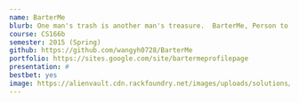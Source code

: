 ```yaml
---
name: BarterMe
blurb: One man's trash is another man's treasure.  BarterMe, Person to person trading made simple
course: CS166b
semester: 2015 (Spring)
github: https://github.com/wangyh0728/BarterMe
portfolio: https://sites.google.com/site/bartermeprofilepage
presentation: #
bestbet: yes
image: https://alienvault.cdn.rackfoundry.net/images/uploads/solutions/mssp/mssp-managed-services-icon.png
---
```

